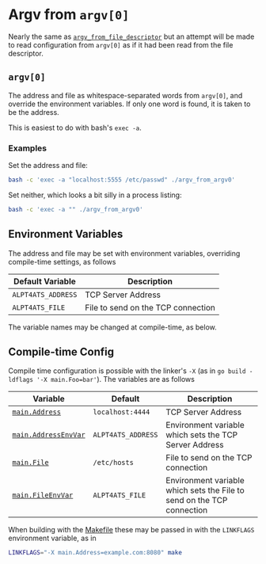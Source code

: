 Argv from `argv[0]` 
===================
Nearly the same as [`argv_from_file_descriptor`](../argv_from_file_descriptor)
but an attempt will be made to read configuration from `argv[0]` as if it had
been read from the file descriptor.

`argv[0]`
---------
The address and file as whitespace-separated words from `argv[0]`, and
override the environment variables.  If only one word is found, it is taken to
be the address.

This is easiest to do with bash's `exec -a`.

### Examples
Set the address and file:
```sh
bash -c 'exec -a "localhost:5555 /etc/passwd" ./argv_from_argv0'
```

Set neither, which looks a bit silly in a process listing:
```sh
bash -c 'exec -a "" ./argv_from_argv0'
```

Environment Variables
---------------------
The address and file may be set with environment variables, overriding
compile-time settings, as follows

Default Variable   | Description
-------------------|------------
`ALPT4ATS_ADDRESS` | TCP Server Address
`ALPT4ATS_FILE`    | File to send on the TCP connection

The variable names may be changed at compile-time, as below.

Compile-time Config
-------------------
Compile time configuration is possible with the linker's `-X` (as in 
`go build -ldflags '-X main.Foo=bar'`).  The variables are as follows

Variable                                         | Default            | Description
-------------------------------------------------|--------------------|------------
[`main.Address`](./argv_from_argv0.go#L27)       | `localhost:4444`   | TCP Server Address
[`main.AddressEnvVar`](./argv_from_argv0.go#L28) | `ALPT4ATS_ADDRESS` | Environment variable which sets the TCP Server Address
[`main.File`](./argv_from_argv0.go#L29)          | `/etc/hosts`       | File to send on the TCP connection
[`main.FileEnvVar`](./argv_from_argv0.go#L30)    | `ALPT4ATS_FILE`    | Environment variable which sets the File to send on the TCP connection

When building with the [Makefile](../../Makefile) these may be passed in with
the `LINKFLAGS` environment variable, as in
```sh
LINKFLAGS="-X main.Address=example.com:8080" make
```

